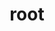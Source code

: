 ---
title: "root"
layout: cache
categories: [package, develop]
meta: {"versions": ["6.24.08", "6.32.08"], "compilers": ["gcc@=11.4.0"], "oss": ["ubuntu22.04"], "platforms": ["linux"], "targets": ["x86_64_v3"], "stacks": ["hep", "root"], "num_specs": 29, "num_specs_by_stack": {"hep": 29, "root": 29}}
spec_details: [{"hash": "bxupieefdoon2g5gu4um2fmaiewmifxp", "compiler": "gcc@=11.4.0", "versions": ["6.32.08"], "os": "ubuntu22.04", "platform": "linux", "target": "x86_64_v3", "variants": ["~aqua", "~arrow", "build_system=cmake", "build_type=Release", "~cuda", "~cudnn", "cxxstd=20", "+davix", "+dcache", "~emacs", "+examples", "+fftw", "+fits", "+fortran", "+gdml", "generator=make", "+gminimal", "+graphviz", "+gsl", "+http", "~ipo", "+math", "+minuit", "+mlp", "+mysql", "+opengl", "patches=22af347", "~postgres", "+pythia8", "+python", "+r", "+roofit", "+root7", "+rpath", "~shadow", "+spectrum", "+sqlite", "+ssl", "+tbb", "+threads", "+tmva", "+tmva-cpu", "~tmva-gpu", "~tmva-pymva", "~tmva-sofie", "+unuran", "+vc", "+vdt", "+veccore", "+webgui", "+x", "+xml", "+xrootd"], "stacks": ["hep", "root"], "size": "-", "tarball": "https://binaries.spack.io/develop/build_cache/linux-ubuntu22.04-x86_64_v3/gcc-11.4.0/root-6.32.08/linux-ubuntu22.04-x86_64_v3-gcc-11.4.0-root-6.32.08-bxupieefdoon2g5gu4um2fmaiewmifxp.spack"}, {"hash": "mwyl4tosqm6n5u3fhxsdrjgmwhljsakr", "compiler": "gcc@=11.4.0", "versions": ["6.32.08"], "os": "ubuntu22.04", "platform": "linux", "target": "x86_64_v3", "variants": ["~aqua", "~arrow", "build_system=cmake", "build_type=Release", "~cuda", "~cudnn", "cxxstd=20", "+davix", "+dcache", "~emacs", "+examples", "+fftw", "+fits", "+fortran", "+gdml", "generator=make", "+gminimal", "+graphviz", "+gsl", "+http", "~ipo", "+math", "+minuit", "+mlp", "+mysql", "+opengl", "patches=22af347", "+postgres", "+pythia8", "+python", "+r", "+roofit", "+root7", "+rpath", "~shadow", "+spectrum", "+sqlite", "+ssl", "+tbb", "+threads", "+tmva", "+tmva-cpu", "~tmva-gpu", "~tmva-pymva", "~tmva-sofie", "+unuran", "+vc", "+vdt", "+veccore", "+webgui", "+x", "+xml", "+xrootd"], "stacks": ["hep", "root"], "size": "-", "tarball": "https://binaries.spack.io/develop/build_cache/linux-ubuntu22.04-x86_64_v3/gcc-11.4.0/root-6.32.08/linux-ubuntu22.04-x86_64_v3-gcc-11.4.0-root-6.32.08-mwyl4tosqm6n5u3fhxsdrjgmwhljsakr.spack"}, {"hash": "ukiwxinas7mfofn7fvovrqjnfqsydq7f", "compiler": "gcc@=11.4.0", "versions": ["6.32.08"], "os": "ubuntu22.04", "platform": "linux", "target": "x86_64_v3", "variants": ["~aqua", "~arrow", "build_system=cmake", "build_type=Release", "~cuda", "~cudnn", "cxxstd=20", "+davix", "+dcache", "~emacs", "+examples", "+fftw", "+fits", "+fortran", "+gdml", "generator=make", "+gminimal", "+graphviz", "+gsl", "+http", "~ipo", "+math", "+minuit", "+mlp", "+mysql", "+opengl", "patches=22af347", "+postgres", "+pythia8", "+python", "+r", "+roofit", "+root7", "+rpath", "~shadow", "+spectrum", "+sqlite", "+ssl", "+tbb", "+threads", "+tmva", "+tmva-cpu", "~tmva-gpu", "~tmva-pymva", "~tmva-sofie", "+unuran", "+vc", "+vdt", "+veccore", "+webgui", "+x", "+xml", "+xrootd"], "stacks": ["hep", "root"], "size": "-", "tarball": "https://binaries.spack.io/develop/build_cache/linux-ubuntu22.04-x86_64_v3/gcc-11.4.0/root-6.32.08/linux-ubuntu22.04-x86_64_v3-gcc-11.4.0-root-6.32.08-ukiwxinas7mfofn7fvovrqjnfqsydq7f.spack"}, {"hash": "xidalird7en5ongy5sx2unhapwf74uuj", "compiler": "gcc@=11.4.0", "versions": ["6.32.08"], "os": "ubuntu22.04", "platform": "linux", "target": "x86_64_v3", "variants": ["~aqua", "~arrow", "build_system=cmake", "build_type=Release", "~cuda", "~cudnn", "cxxstd=20", "+davix", "+dcache", "~emacs", "+examples", "+fftw", "+fits", "+fortran", "+gdml", "generator=make", "+gminimal", "+graphviz", "+gsl", "+http", "~ipo", "+math", "+minuit", "+mlp", "+mysql", "+opengl", "patches=22af347", "+postgres", "+pythia8", "+python", "+r", "+roofit", "+root7", "+rpath", "~shadow", "+spectrum", "+sqlite", "+ssl", "+tbb", "+threads", "+tmva", "+tmva-cpu", "~tmva-gpu", "~tmva-pymva", "~tmva-sofie", "+unuran", "+vc", "+vdt", "+veccore", "+webgui", "+x", "+xml", "+xrootd"], "stacks": ["hep", "root"], "size": "-", "tarball": "https://binaries.spack.io/develop/build_cache/linux-ubuntu22.04-x86_64_v3/gcc-11.4.0/root-6.32.08/linux-ubuntu22.04-x86_64_v3-gcc-11.4.0-root-6.32.08-xidalird7en5ongy5sx2unhapwf74uuj.spack"}, {"hash": "yjleiucwkxwvne5jkdxbvds3wvt6lxd6", "compiler": "gcc@=11.4.0", "versions": ["6.32.08"], "os": "ubuntu22.04", "platform": "linux", "target": "x86_64_v3", "variants": ["~aqua", "~arrow", "build_system=cmake", "build_type=Release", "~cuda", "~cudnn", "cxxstd=20", "+davix", "+dcache", "~emacs", "+examples", "+fftw", "+fits", "+fortran", "+gdml", "generator=make", "+gminimal", "+graphviz", "+gsl", "+http", "~ipo", "+math", "+minuit", "+mlp", "+mysql", "+opengl", "patches=22af347", "~postgres", "+pythia8", "+python", "+r", "+roofit", "+root7", "+rpath", "~shadow", "+spectrum", "+sqlite", "+ssl", "+tbb", "+threads", "+tmva", "+tmva-cpu", "~tmva-gpu", "~tmva-pymva", "~tmva-sofie", "+unuran", "+vc", "+vdt", "+veccore", "+webgui", "+x", "+xml", "+xrootd"], "stacks": ["hep", "root"], "size": "-", "tarball": "https://binaries.spack.io/develop/build_cache/linux-ubuntu22.04-x86_64_v3/gcc-11.4.0/root-6.32.08/linux-ubuntu22.04-x86_64_v3-gcc-11.4.0-root-6.32.08-yjleiucwkxwvne5jkdxbvds3wvt6lxd6.spack"}, {"hash": "bhebswkl4zcsib7lwzttlwdfg4bl3udu", "compiler": "gcc@=11.4.0", "versions": ["6.32.08"], "os": "ubuntu22.04", "platform": "linux", "target": "x86_64_v3", "variants": ["~aqua", "~arrow", "build_system=cmake", "build_type=Release", "~cuda", "~cudnn", "cxxstd=20", "+davix", "+dcache", "~emacs", "+examples", "+fftw", "+fits", "+fortran", "+gdml", "generator=make", "+gminimal", "+graphviz", "+gsl", "+http", "~ipo", "+math", "+minuit", "+mlp", "+mysql", "+opengl", "patches=22af347", "+postgres", "+pythia8", "+python", "+r", "+roofit", "+root7", "+rpath", "~shadow", "+spectrum", "+sqlite", "+ssl", "+tbb", "+threads", "+tmva", "+tmva-cpu", "~tmva-gpu", "~tmva-pymva", "~tmva-sofie", "+unuran", "+vc", "+vdt", "+veccore", "+webgui", "+x", "+xml", "+xrootd"], "stacks": ["hep", "root"], "size": "-", "tarball": "https://binaries.spack.io/develop/build_cache/linux-ubuntu22.04-x86_64_v3/gcc-11.4.0/root-6.32.08/linux-ubuntu22.04-x86_64_v3-gcc-11.4.0-root-6.32.08-bhebswkl4zcsib7lwzttlwdfg4bl3udu.spack"}, {"hash": "rkyn4fud552666wvu47wpwgyr3hhq5w5", "compiler": "gcc@=11.4.0", "versions": ["6.32.08"], "os": "ubuntu22.04", "platform": "linux", "target": "x86_64_v3", "variants": ["~aqua", "~arrow", "build_system=cmake", "build_type=Release", "~cuda", "~cudnn", "cxxstd=20", "+davix", "+dcache", "~emacs", "+examples", "+fftw", "+fits", "+fortran", "+gdml", "generator=make", "+gminimal", "+graphviz", "+gsl", "+http", "~ipo", "+math", "+minuit", "+mlp", "+mysql", "+opengl", "patches=22af347", "+postgres", "+pythia8", "+python", "+r", "+roofit", "+root7", "+rpath", "~shadow", "+spectrum", "+sqlite", "+ssl", "+tbb", "+threads", "+tmva", "+tmva-cpu", "~tmva-gpu", "~tmva-pymva", "~tmva-sofie", "+unuran", "+vc", "+vdt", "+veccore", "+webgui", "+x", "+xml", "+xrootd"], "stacks": ["hep", "root"], "size": "-", "tarball": "https://binaries.spack.io/develop/build_cache/linux-ubuntu22.04-x86_64_v3/gcc-11.4.0/root-6.32.08/linux-ubuntu22.04-x86_64_v3-gcc-11.4.0-root-6.32.08-rkyn4fud552666wvu47wpwgyr3hhq5w5.spack"}, {"hash": "xkazm72i3mkayhfu6qh45afgegcn2mf6", "compiler": "gcc@=11.4.0", "versions": ["6.32.08"], "os": "ubuntu22.04", "platform": "linux", "target": "x86_64_v3", "variants": ["~aqua", "~arrow", "build_system=cmake", "build_type=Release", "~cuda", "~cudnn", "cxxstd=20", "+davix", "+dcache", "~emacs", "+examples", "+fftw", "+fits", "+fortran", "+gdml", "generator=make", "+gminimal", "+graphviz", "+gsl", "+http", "~ipo", "+math", "+minuit", "+mlp", "+mysql", "+opengl", "patches=22af347", "~postgres", "+pythia8", "+python", "+r", "+roofit", "+root7", "+rpath", "~shadow", "+spectrum", "+sqlite", "+ssl", "+tbb", "+threads", "+tmva", "+tmva-cpu", "~tmva-gpu", "~tmva-pymva", "~tmva-sofie", "+unuran", "+vc", "+vdt", "+veccore", "+webgui", "+x", "+xml", "+xrootd"], "stacks": ["hep", "root"], "size": "-", "tarball": "https://binaries.spack.io/develop/build_cache/linux-ubuntu22.04-x86_64_v3/gcc-11.4.0/root-6.32.08/linux-ubuntu22.04-x86_64_v3-gcc-11.4.0-root-6.32.08-xkazm72i3mkayhfu6qh45afgegcn2mf6.spack"}, {"hash": "z4xukttjdvfjewdc6bklfvqmky2xa76k", "compiler": "gcc@=11.4.0", "versions": ["6.32.08"], "os": "ubuntu22.04", "platform": "linux", "target": "x86_64_v3", "variants": ["~aqua", "~arrow", "build_system=cmake", "build_type=Release", "~cuda", "~cudnn", "cxxstd=20", "+davix", "+dcache", "~emacs", "+examples", "+fftw", "+fits", "+fortran", "+gdml", "generator=make", "+gminimal", "+graphviz", "+gsl", "+http", "~ipo", "+math", "+minuit", "+mlp", "+mysql", "+opengl", "patches=22af347", "+postgres", "+pythia8", "+python", "+r", "+roofit", "+root7", "+rpath", "~shadow", "+spectrum", "+sqlite", "+ssl", "+tbb", "+threads", "+tmva", "+tmva-cpu", "~tmva-gpu", "~tmva-pymva", "~tmva-sofie", "+unuran", "+vc", "+vdt", "+veccore", "+webgui", "+x", "+xml", "+xrootd"], "stacks": ["hep", "root"], "size": "-", "tarball": "https://binaries.spack.io/develop/build_cache/linux-ubuntu22.04-x86_64_v3/gcc-11.4.0/root-6.32.08/linux-ubuntu22.04-x86_64_v3-gcc-11.4.0-root-6.32.08-z4xukttjdvfjewdc6bklfvqmky2xa76k.spack"}, {"hash": "4mt5mgl65f32a4ry25hn5ykjutjq3l6h", "compiler": "gcc@=11.4.0", "versions": ["6.32.08"], "os": "ubuntu22.04", "platform": "linux", "target": "x86_64_v3", "variants": ["~aqua", "~arrow", "build_system=cmake", "build_type=Release", "~cuda", "~cudnn", "cxxstd=20", "+davix", "+dcache", "~emacs", "+examples", "+fftw", "+fits", "+fortran", "+gdml", "generator=make", "+gminimal", "+graphviz", "+gsl", "+http", "~ipo", "+math", "+minuit", "+mlp", "+mysql", "+opengl", "patches=22af347", "+postgres", "+pythia8", "+python", "+r", "+roofit", "+root7", "+rpath", "~shadow", "+spectrum", "+sqlite", "+ssl", "+tbb", "+threads", "+tmva", "+tmva-cpu", "~tmva-gpu", "~tmva-pymva", "~tmva-sofie", "+unuran", "+vc", "+vdt", "+veccore", "+webgui", "+x", "+xml", "+xrootd"], "stacks": ["hep", "root"], "size": "-", "tarball": "https://binaries.spack.io/develop/build_cache/linux-ubuntu22.04-x86_64_v3/gcc-11.4.0/root-6.32.08/linux-ubuntu22.04-x86_64_v3-gcc-11.4.0-root-6.32.08-4mt5mgl65f32a4ry25hn5ykjutjq3l6h.spack"}, {"hash": "qnbotgqjzwzzakhlffaqifl2ywpngq7e", "compiler": "gcc@=11.4.0", "versions": ["6.32.08"], "os": "ubuntu22.04", "platform": "linux", "target": "x86_64_v3", "variants": ["~aqua", "~arrow", "build_system=cmake", "build_type=Release", "~cuda", "~cudnn", "cxxstd=20", "+davix", "+dcache", "~emacs", "+examples", "+fftw", "+fits", "+fortran", "+gdml", "generator=make", "+gminimal", "+graphviz", "+gsl", "+http", "~ipo", "+math", "+minuit", "+mlp", "+mysql", "+opengl", "patches=22af347", "+postgres", "+pythia8", "+python", "+r", "+roofit", "+root7", "+rpath", "~shadow", "+spectrum", "+sqlite", "+ssl", "+tbb", "+threads", "+tmva", "+tmva-cpu", "~tmva-gpu", "~tmva-pymva", "~tmva-sofie", "+unuran", "+vc", "+vdt", "+veccore", "+webgui", "+x", "+xml", "+xrootd"], "stacks": ["hep", "root"], "size": "-", "tarball": "https://binaries.spack.io/develop/build_cache/linux-ubuntu22.04-x86_64_v3/gcc-11.4.0/root-6.32.08/linux-ubuntu22.04-x86_64_v3-gcc-11.4.0-root-6.32.08-qnbotgqjzwzzakhlffaqifl2ywpngq7e.spack"}, {"hash": "qn2kcpbbfowzpdxjbozlg5gzjyqgj7na", "compiler": "gcc@=11.4.0", "versions": ["6.32.08"], "os": "ubuntu22.04", "platform": "linux", "target": "x86_64_v3", "variants": ["~aqua", "~arrow", "build_system=cmake", "build_type=Release", "~cuda", "~cudnn", "cxxstd=20", "+davix", "+dcache", "~emacs", "+examples", "+fftw", "+fits", "+fortran", "+gdml", "generator=make", "+gminimal", "+graphviz", "+gsl", "+http", "~ipo", "+math", "+minuit", "+mlp", "+mysql", "+opengl", "patches=22af347", "+postgres", "+pythia8", "+python", "+r", "+roofit", "+root7", "+rpath", "~shadow", "+spectrum", "+sqlite", "+ssl", "+tbb", "+threads", "+tmva", "+tmva-cpu", "~tmva-gpu", "~tmva-pymva", "~tmva-sofie", "+unuran", "+vc", "+vdt", "+veccore", "+webgui", "+x", "+xml", "+xrootd"], "stacks": ["hep", "root"], "size": "-", "tarball": "https://binaries.spack.io/develop/build_cache/linux-ubuntu22.04-x86_64_v3/gcc-11.4.0/root-6.32.08/linux-ubuntu22.04-x86_64_v3-gcc-11.4.0-root-6.32.08-qn2kcpbbfowzpdxjbozlg5gzjyqgj7na.spack"}, {"hash": "74lnsjdx2g5ag5tubht3zogntojrmlge", "compiler": "gcc@=11.4.0", "versions": ["6.32.08"], "os": "ubuntu22.04", "platform": "linux", "target": "x86_64_v3", "variants": ["~aqua", "~arrow", "build_system=cmake", "build_type=Release", "~cuda", "~cudnn", "cxxstd=20", "+davix", "+dcache", "~emacs", "+examples", "+fftw", "+fits", "+fortran", "+gdml", "generator=make", "+gminimal", "+graphviz", "+gsl", "+http", "~ipo", "+math", "+minuit", "+mlp", "+mysql", "+opengl", "patches=22af347", "+postgres", "+pythia8", "+python", "+r", "+roofit", "+root7", "+rpath", "~shadow", "+spectrum", "+sqlite", "+ssl", "+tbb", "+threads", "+tmva", "+tmva-cpu", "~tmva-gpu", "~tmva-pymva", "~tmva-sofie", "+unuran", "+vc", "+vdt", "+veccore", "+webgui", "+x", "+xml", "+xrootd"], "stacks": ["hep", "root"], "size": "-", "tarball": "https://binaries.spack.io/develop/build_cache/linux-ubuntu22.04-x86_64_v3/gcc-11.4.0/root-6.32.08/linux-ubuntu22.04-x86_64_v3-gcc-11.4.0-root-6.32.08-74lnsjdx2g5ag5tubht3zogntojrmlge.spack"}, {"hash": "atitnejnyblhfqtlzttl2dz5brckcmck", "compiler": "gcc@=11.4.0", "versions": ["6.32.08"], "os": "ubuntu22.04", "platform": "linux", "target": "x86_64_v3", "variants": ["~aqua", "~arrow", "build_system=cmake", "build_type=Release", "~cuda", "~cudnn", "cxxstd=20", "+davix", "+dcache", "~emacs", "+examples", "+fftw", "+fits", "+fortran", "+gdml", "generator=make", "+gminimal", "+graphviz", "+gsl", "+http", "~ipo", "+math", "+minuit", "+mlp", "+mysql", "+opengl", "patches=22af347", "+postgres", "+pythia8", "+python", "+r", "+roofit", "+root7", "+rpath", "~shadow", "+spectrum", "+sqlite", "+ssl", "+tbb", "+threads", "+tmva", "+tmva-cpu", "~tmva-gpu", "~tmva-pymva", "~tmva-sofie", "+unuran", "+vc", "+vdt", "+veccore", "+webgui", "+x", "+xml", "+xrootd"], "stacks": ["hep", "root"], "size": "-", "tarball": "https://binaries.spack.io/develop/build_cache/linux-ubuntu22.04-x86_64_v3/gcc-11.4.0/root-6.32.08/linux-ubuntu22.04-x86_64_v3-gcc-11.4.0-root-6.32.08-atitnejnyblhfqtlzttl2dz5brckcmck.spack"}, {"hash": "hqdjmg64v3c2zpbusmyrgqpdrhwgsx2c", "compiler": "gcc@=11.4.0", "versions": ["6.32.08"], "os": "ubuntu22.04", "platform": "linux", "target": "x86_64_v3", "variants": ["~aqua", "~arrow", "build_system=cmake", "build_type=Release", "~cuda", "~cudnn", "cxxstd=20", "+davix", "+dcache", "~emacs", "+examples", "+fftw", "+fits", "+fortran", "+gdml", "generator=make", "+gminimal", "+graphviz", "+gsl", "+http", "~ipo", "+math", "+minuit", "+mlp", "+mysql", "+opengl", "patches=22af347", "+postgres", "+pythia8", "+python", "+r", "+roofit", "+root7", "+rpath", "~shadow", "+spectrum", "+sqlite", "+ssl", "+tbb", "+threads", "+tmva", "+tmva-cpu", "~tmva-gpu", "~tmva-pymva", "~tmva-sofie", "+unuran", "+vc", "+vdt", "+veccore", "+webgui", "+x", "+xml", "+xrootd"], "stacks": ["hep", "root"], "size": "-", "tarball": "https://binaries.spack.io/develop/build_cache/linux-ubuntu22.04-x86_64_v3/gcc-11.4.0/root-6.32.08/linux-ubuntu22.04-x86_64_v3-gcc-11.4.0-root-6.32.08-hqdjmg64v3c2zpbusmyrgqpdrhwgsx2c.spack"}, {"hash": "7ew2cxgt7kbk4234ysr73onsxaa625ad", "compiler": "gcc@=11.4.0", "versions": ["6.32.08"], "os": "ubuntu22.04", "platform": "linux", "target": "x86_64_v3", "variants": ["~aqua", "~arrow", "build_system=cmake", "build_type=Release", "~cuda", "~cudnn", "cxxstd=20", "+davix", "+dcache", "~emacs", "+examples", "+fftw", "+fits", "+fortran", "+gdml", "generator=make", "+gminimal", "+graphviz", "+gsl", "+http", "~ipo", "+math", "+minuit", "+mlp", "+mysql", "+opengl", "patches=22af347", "+postgres", "+pythia8", "+python", "+r", "+roofit", "+root7", "+rpath", "~shadow", "+spectrum", "+sqlite", "+ssl", "+tbb", "+threads", "+tmva", "+tmva-cpu", "~tmva-gpu", "~tmva-pymva", "~tmva-sofie", "+unuran", "+vc", "+vdt", "+veccore", "+webgui", "+x", "+xml", "+xrootd"], "stacks": ["hep", "root"], "size": "-", "tarball": "https://binaries.spack.io/develop/build_cache/linux-ubuntu22.04-x86_64_v3/gcc-11.4.0/root-6.32.08/linux-ubuntu22.04-x86_64_v3-gcc-11.4.0-root-6.32.08-7ew2cxgt7kbk4234ysr73onsxaa625ad.spack"}, {"hash": "pt5tcaijuzwfta4uyson4plxqgyqlagq", "compiler": "gcc@=11.4.0", "versions": ["6.32.08"], "os": "ubuntu22.04", "platform": "linux", "target": "x86_64_v3", "variants": ["~aqua", "~arrow", "build_system=cmake", "build_type=Release", "~cuda", "~cudnn", "cxxstd=20", "+davix", "+dcache", "~emacs", "+examples", "+fftw", "+fits", "+fortran", "+gdml", "generator=make", "+gminimal", "+graphviz", "+gsl", "+http", "~ipo", "+math", "+minuit", "+mlp", "+mysql", "+opengl", "patches=22af347", "+postgres", "+pythia8", "+python", "+r", "+roofit", "+root7", "+rpath", "~shadow", "+spectrum", "+sqlite", "+ssl", "+tbb", "+threads", "+tmva", "+tmva-cpu", "~tmva-gpu", "~tmva-pymva", "~tmva-sofie", "+unuran", "+vc", "+vdt", "+veccore", "+webgui", "+x", "+xml", "+xrootd"], "stacks": ["hep", "root"], "size": "-", "tarball": "https://binaries.spack.io/develop/build_cache/linux-ubuntu22.04-x86_64_v3/gcc-11.4.0/root-6.32.08/linux-ubuntu22.04-x86_64_v3-gcc-11.4.0-root-6.32.08-pt5tcaijuzwfta4uyson4plxqgyqlagq.spack"}, {"hash": "twbghmcrkeoapahllixpirmlq3lwoy36", "compiler": "gcc@=11.4.0", "versions": ["6.32.08"], "os": "ubuntu22.04", "platform": "linux", "target": "x86_64_v3", "variants": ["~aqua", "~arrow", "build_system=cmake", "build_type=Release", "~cuda", "~cudnn", "cxxstd=20", "+davix", "+dcache", "~emacs", "+examples", "+fftw", "+fits", "+fortran", "+gdml", "generator=make", "+gminimal", "+graphviz", "+gsl", "+http", "~ipo", "+math", "+minuit", "+mlp", "+mysql", "+opengl", "patches=22af347", "+postgres", "+pythia8", "+python", "+r", "+roofit", "+root7", "+rpath", "~shadow", "+spectrum", "+sqlite", "+ssl", "+tbb", "+threads", "+tmva", "+tmva-cpu", "~tmva-gpu", "~tmva-pymva", "~tmva-sofie", "+unuran", "+vc", "+vdt", "+veccore", "+webgui", "+x", "+xml", "+xrootd"], "stacks": ["hep", "root"], "size": "-", "tarball": "https://binaries.spack.io/develop/build_cache/linux-ubuntu22.04-x86_64_v3/gcc-11.4.0/root-6.32.08/linux-ubuntu22.04-x86_64_v3-gcc-11.4.0-root-6.32.08-twbghmcrkeoapahllixpirmlq3lwoy36.spack"}, {"hash": "w6vs4ik36vwhsfruzektdl5ufatbp7q2", "compiler": "gcc@=11.4.0", "versions": ["6.32.08"], "os": "ubuntu22.04", "platform": "linux", "target": "x86_64_v3", "variants": ["~aqua", "~arrow", "build_system=cmake", "build_type=Release", "~cuda", "~cudnn", "cxxstd=20", "+davix", "+dcache", "~emacs", "+examples", "+fftw", "+fits", "+fortran", "+gdml", "generator=make", "+gminimal", "+graphviz", "+gsl", "+http", "~ipo", "+math", "+minuit", "+mlp", "+mysql", "+opengl", "patches=22af347", "~postgres", "+pythia8", "+python", "+r", "+roofit", "+root7", "+rpath", "~shadow", "+spectrum", "+sqlite", "+ssl", "+tbb", "+threads", "+tmva", "+tmva-cpu", "~tmva-gpu", "~tmva-pymva", "~tmva-sofie", "+unuran", "+vc", "+vdt", "+veccore", "+webgui", "+x", "+xml", "+xrootd"], "stacks": ["hep", "root"], "size": "-", "tarball": "https://binaries.spack.io/develop/build_cache/linux-ubuntu22.04-x86_64_v3/gcc-11.4.0/root-6.32.08/linux-ubuntu22.04-x86_64_v3-gcc-11.4.0-root-6.32.08-w6vs4ik36vwhsfruzektdl5ufatbp7q2.spack"}, {"hash": "xtbfthcdvblgphtkujtfelgvbpijrhn7", "compiler": "gcc@=11.4.0", "versions": ["6.24.08"], "os": "ubuntu22.04", "platform": "linux", "target": "x86_64_v3", "variants": ["~aqua", "~arrow", "build_system=cmake", "build_type=Release", "~cuda", "~cudnn", "cxxstd=11", "+davix", "~dcache", "~emacs", "+examples", "~fftw", "~fits", "~fortran", "+gdml", "generator=make", "+gminimal", "~graphviz", "+gsl", "~http", "~ipo", "~jemalloc", "+math", "+minuit", "~mlp", "~mysql", "+opengl", "~oracle", "patches=22af347", "~postgres", "~pythia6", "~pythia8", "+python", "~r", "+roofit", "~root7", "+rpath", "~shadow", "~spectrum", "~sqlite", "~ssl", "+tbb", "+threads", "~tmva", "~tmva-cpu", "~tmva-gpu", "~tmva-pymva", "+unuran", "~vc", "+vdt", "~veccore", "~vmc", "+x", "+xml", "~xrootd"], "stacks": ["hep", "root"], "size": "-", "tarball": "https://binaries.spack.io/develop/build_cache/linux-ubuntu22.04-x86_64_v3/gcc-11.4.0/root-6.24.08/linux-ubuntu22.04-x86_64_v3-gcc-11.4.0-root-6.24.08-xtbfthcdvblgphtkujtfelgvbpijrhn7.spack"}, {"hash": "xe5yqhotwqxjz7djynfwue4auwdfnzl3", "compiler": "gcc@=11.4.0", "versions": ["6.24.08"], "os": "ubuntu22.04", "platform": "linux", "target": "x86_64_v3", "variants": ["~aqua", "~arrow", "build_system=cmake", "build_type=Release", "~cuda", "~cudnn", "cxxstd=11", "+davix", "~dcache", "~emacs", "+examples", "~fftw", "~fits", "~fortran", "+gdml", "generator=make", "+gminimal", "~graphviz", "+gsl", "~http", "~ipo", "~jemalloc", "+math", "+minuit", "~mlp", "~mysql", "+opengl", "~oracle", "patches=22af347", "~postgres", "~pythia6", "~pythia8", "+python", "~r", "+roofit", "~root7", "+rpath", "~shadow", "~spectrum", "~sqlite", "~ssl", "+tbb", "+threads", "~tmva", "~tmva-cpu", "~tmva-gpu", "~tmva-pymva", "+unuran", "~vc", "+vdt", "~veccore", "~vmc", "+x", "+xml", "~xrootd"], "stacks": ["hep", "root"], "size": "-", "tarball": "https://binaries.spack.io/develop/build_cache/linux-ubuntu22.04-x86_64_v3/gcc-11.4.0/root-6.24.08/linux-ubuntu22.04-x86_64_v3-gcc-11.4.0-root-6.24.08-xe5yqhotwqxjz7djynfwue4auwdfnzl3.spack"}, {"hash": "sfr7w5pjda7cumfdk6hcpiorr6a54big", "compiler": "gcc@=11.4.0", "versions": ["6.24.08"], "os": "ubuntu22.04", "platform": "linux", "target": "x86_64_v3", "variants": ["~aqua", "~arrow", "build_system=cmake", "build_type=Release", "~cuda", "~cudnn", "cxxstd=11", "+davix", "~dcache", "~emacs", "+examples", "~fftw", "~fits", "~fortran", "+gdml", "generator=make", "+gminimal", "~graphviz", "+gsl", "~http", "~ipo", "~jemalloc", "+math", "+minuit", "~mlp", "~mysql", "+opengl", "~oracle", "patches=22af347", "~postgres", "~pythia6", "~pythia8", "+python", "~r", "+roofit", "~root7", "+rpath", "~shadow", "~spectrum", "~sqlite", "~ssl", "+tbb", "+threads", "~tmva", "~tmva-cpu", "~tmva-gpu", "~tmva-pymva", "+unuran", "~vc", "+vdt", "~veccore", "~vmc", "+x", "+xml", "~xrootd"], "stacks": ["hep", "root"], "size": "-", "tarball": "https://binaries.spack.io/develop/build_cache/linux-ubuntu22.04-x86_64_v3/gcc-11.4.0/root-6.24.08/linux-ubuntu22.04-x86_64_v3-gcc-11.4.0-root-6.24.08-sfr7w5pjda7cumfdk6hcpiorr6a54big.spack"}, {"hash": "azxygu6ammo3hnpu7cl7wbj77fg6dpo3", "compiler": "gcc@=11.4.0", "versions": ["6.24.08"], "os": "ubuntu22.04", "platform": "linux", "target": "x86_64_v3", "variants": ["~aqua", "~arrow", "build_system=cmake", "build_type=Release", "~cuda", "~cudnn", "cxxstd=11", "+davix", "~dcache", "~emacs", "+examples", "~fftw", "~fits", "~fortran", "+gdml", "generator=make", "+gminimal", "~graphviz", "+gsl", "~http", "~ipo", "~jemalloc", "+math", "+minuit", "~mlp", "~mysql", "+opengl", "~oracle", "patches=22af347", "~postgres", "~pythia6", "~pythia8", "+python", "~r", "+roofit", "~root7", "+rpath", "~shadow", "~spectrum", "~sqlite", "~ssl", "+tbb", "+threads", "~tmva", "~tmva-cpu", "~tmva-gpu", "~tmva-pymva", "+unuran", "~vc", "+vdt", "~veccore", "~vmc", "+x", "+xml", "~xrootd"], "stacks": ["hep", "root"], "size": "-", "tarball": "https://binaries.spack.io/develop/build_cache/linux-ubuntu22.04-x86_64_v3/gcc-11.4.0/root-6.24.08/linux-ubuntu22.04-x86_64_v3-gcc-11.4.0-root-6.24.08-azxygu6ammo3hnpu7cl7wbj77fg6dpo3.spack"}, {"hash": "v7ry7pudfgggrnxbly2wpur576dwpj4l", "compiler": "gcc@=11.4.0", "versions": ["6.24.08"], "os": "ubuntu22.04", "platform": "linux", "target": "x86_64_v3", "variants": ["~aqua", "~arrow", "build_system=cmake", "build_type=Release", "~cuda", "~cudnn", "cxxstd=11", "+davix", "~dcache", "~emacs", "+examples", "~fftw", "~fits", "~fortran", "+gdml", "generator=make", "+gminimal", "~graphviz", "+gsl", "~http", "~ipo", "~jemalloc", "+math", "+minuit", "~mlp", "~mysql", "+opengl", "~oracle", "patches=22af347", "~postgres", "~pythia6", "~pythia8", "+python", "~r", "+roofit", "~root7", "+rpath", "~shadow", "~spectrum", "~sqlite", "~ssl", "+tbb", "+threads", "~tmva", "~tmva-cpu", "~tmva-gpu", "~tmva-pymva", "+unuran", "~vc", "+vdt", "~veccore", "~vmc", "+x", "+xml", "~xrootd"], "stacks": ["hep", "root"], "size": "-", "tarball": "https://binaries.spack.io/develop/build_cache/linux-ubuntu22.04-x86_64_v3/gcc-11.4.0/root-6.24.08/linux-ubuntu22.04-x86_64_v3-gcc-11.4.0-root-6.24.08-v7ry7pudfgggrnxbly2wpur576dwpj4l.spack"}, {"hash": "fin3llyzhj3fm4lb2n3t3gh2h6cr7q2w", "compiler": "gcc@=11.4.0", "versions": ["6.24.08"], "os": "ubuntu22.04", "platform": "linux", "target": "x86_64_v3", "variants": ["~aqua", "~arrow", "build_system=cmake", "build_type=Release", "~cuda", "~cudnn", "cxxstd=11", "+davix", "~dcache", "~emacs", "+examples", "~fftw", "~fits", "~fortran", "+gdml", "generator=make", "+gminimal", "~graphviz", "+gsl", "~http", "~ipo", "~jemalloc", "+math", "+minuit", "~mlp", "~mysql", "+opengl", "~oracle", "patches=22af347", "~postgres", "~pythia6", "~pythia8", "+python", "~r", "+roofit", "~root7", "+rpath", "~shadow", "~spectrum", "~sqlite", "~ssl", "+tbb", "+threads", "~tmva", "~tmva-cpu", "~tmva-gpu", "~tmva-pymva", "+unuran", "~vc", "+vdt", "~veccore", "~vmc", "+x", "+xml", "~xrootd"], "stacks": ["hep", "root"], "size": "-", "tarball": "https://binaries.spack.io/develop/build_cache/linux-ubuntu22.04-x86_64_v3/gcc-11.4.0/root-6.24.08/linux-ubuntu22.04-x86_64_v3-gcc-11.4.0-root-6.24.08-fin3llyzhj3fm4lb2n3t3gh2h6cr7q2w.spack"}, {"hash": "i2b5gxrqairoc5uavh4hqd73pajlrfi5", "compiler": "gcc@=11.4.0", "versions": ["6.24.08"], "os": "ubuntu22.04", "platform": "linux", "target": "x86_64_v3", "variants": ["~aqua", "~arrow", "build_system=cmake", "build_type=Release", "~cuda", "~cudnn", "cxxstd=11", "+davix", "~dcache", "~emacs", "+examples", "~fftw", "~fits", "~fortran", "+gdml", "generator=make", "+gminimal", "~graphviz", "+gsl", "~http", "~ipo", "~jemalloc", "+math", "+minuit", "~mlp", "~mysql", "+opengl", "~oracle", "patches=22af347", "~postgres", "~pythia6", "~pythia8", "+python", "~r", "+roofit", "~root7", "+rpath", "~shadow", "~spectrum", "~sqlite", "~ssl", "+tbb", "+threads", "~tmva", "~tmva-cpu", "~tmva-gpu", "~tmva-pymva", "+unuran", "~vc", "+vdt", "~veccore", "~vmc", "+x", "+xml", "~xrootd"], "stacks": ["hep", "root"], "size": "-", "tarball": "https://binaries.spack.io/develop/build_cache/linux-ubuntu22.04-x86_64_v3/gcc-11.4.0/root-6.24.08/linux-ubuntu22.04-x86_64_v3-gcc-11.4.0-root-6.24.08-i2b5gxrqairoc5uavh4hqd73pajlrfi5.spack"}, {"hash": "5gt6rhdsnmb7det2nlgc7dmvpgoe75d4", "compiler": "gcc@=11.4.0", "versions": ["6.24.08"], "os": "ubuntu22.04", "platform": "linux", "target": "x86_64_v3", "variants": ["~aqua", "~arrow", "build_system=cmake", "build_type=Release", "~cuda", "~cudnn", "cxxstd=11", "+davix", "~dcache", "~emacs", "+examples", "~fftw", "~fits", "~fortran", "+gdml", "generator=make", "+gminimal", "~graphviz", "+gsl", "~http", "~ipo", "~jemalloc", "+math", "+minuit", "~mlp", "~mysql", "+opengl", "~oracle", "patches=22af347", "~postgres", "~pythia6", "~pythia8", "+python", "~r", "+roofit", "~root7", "+rpath", "~shadow", "~spectrum", "~sqlite", "~ssl", "+tbb", "+threads", "~tmva", "~tmva-cpu", "~tmva-gpu", "~tmva-pymva", "+unuran", "~vc", "+vdt", "~veccore", "~vmc", "+x", "+xml", "~xrootd"], "stacks": ["hep", "root"], "size": "-", "tarball": "https://binaries.spack.io/develop/build_cache/linux-ubuntu22.04-x86_64_v3/gcc-11.4.0/root-6.24.08/linux-ubuntu22.04-x86_64_v3-gcc-11.4.0-root-6.24.08-5gt6rhdsnmb7det2nlgc7dmvpgoe75d4.spack"}, {"hash": "dnc5q3ay7cbdloqct2u3nmq4sqkixbp2", "compiler": "gcc@=11.4.0", "versions": ["6.24.08"], "os": "ubuntu22.04", "platform": "linux", "target": "x86_64_v3", "variants": ["~aqua", "~arrow", "build_system=cmake", "build_type=Release", "~cuda", "~cudnn", "cxxstd=11", "+davix", "~dcache", "~emacs", "+examples", "~fftw", "~fits", "~fortran", "+gdml", "generator=make", "+gminimal", "~graphviz", "+gsl", "~http", "~ipo", "~jemalloc", "+math", "+minuit", "~mlp", "~mysql", "+opengl", "~oracle", "patches=22af347", "~postgres", "~pythia6", "~pythia8", "+python", "~r", "+roofit", "~root7", "+rpath", "~shadow", "~spectrum", "~sqlite", "~ssl", "+tbb", "+threads", "~tmva", "~tmva-cpu", "~tmva-gpu", "~tmva-pymva", "+unuran", "~vc", "+vdt", "~veccore", "~vmc", "+x", "+xml", "~xrootd"], "stacks": ["hep", "root"], "size": "-", "tarball": "https://binaries.spack.io/develop/build_cache/linux-ubuntu22.04-x86_64_v3/gcc-11.4.0/root-6.24.08/linux-ubuntu22.04-x86_64_v3-gcc-11.4.0-root-6.24.08-dnc5q3ay7cbdloqct2u3nmq4sqkixbp2.spack"}, {"hash": "tbh32rtodqcrtyfbftmpbb4asmbo2hnj", "compiler": "gcc@=11.4.0", "versions": ["6.24.08"], "os": "ubuntu22.04", "platform": "linux", "target": "x86_64_v3", "variants": ["~aqua", "~arrow", "build_system=cmake", "build_type=Release", "~cuda", "~cudnn", "cxxstd=11", "+davix", "~dcache", "~emacs", "+examples", "~fftw", "~fits", "~fortran", "+gdml", "generator=make", "+gminimal", "~graphviz", "+gsl", "~http", "~ipo", "~jemalloc", "+math", "+minuit", "~mlp", "~mysql", "+opengl", "~oracle", "patches=22af347", "~postgres", "~pythia6", "~pythia8", "+python", "~r", "+roofit", "~root7", "+rpath", "~shadow", "~spectrum", "~sqlite", "~ssl", "+tbb", "+threads", "~tmva", "~tmva-cpu", "~tmva-gpu", "~tmva-pymva", "+unuran", "~vc", "+vdt", "~veccore", "~vmc", "+x", "+xml", "~xrootd"], "stacks": ["hep", "root"], "size": "-", "tarball": "https://binaries.spack.io/develop/build_cache/linux-ubuntu22.04-x86_64_v3/gcc-11.4.0/root-6.24.08/linux-ubuntu22.04-x86_64_v3-gcc-11.4.0-root-6.24.08-tbh32rtodqcrtyfbftmpbb4asmbo2hnj.spack"}]
---